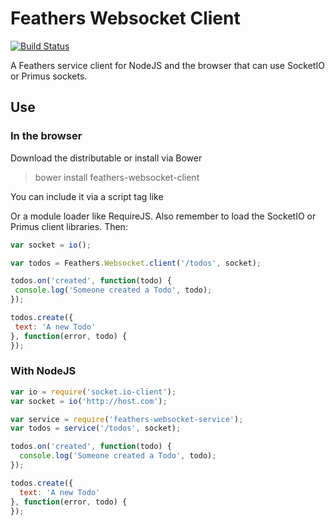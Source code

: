 # Feathers Websocket Client

[![Build Status](https://travis-ci.org/feathersjs/feathers-passport.png?branch=master)](https://travis-ci.org/feathersjs/feathers-websocket-client)

A Feathers service client for NodeJS and the browser that can use SocketIO or Primus sockets.

## Use

### In the browser

Download the distributable or install via Bower

> bower install feathers-websocket-client

You can include it via a script tag like

  <script src="bower_components/feathers-websocket-client/dist/client.js" type="text/javascript"></script>
  
Or a module loader like RequireJS. Also remember to load the SocketIO or Primus client libraries. Then:

```js
var socket = io();

var todos = Feathers.Websocket.client('/todos', socket);

todos.on('created', function(todo) {
 console.log('Someone created a Todo', todo);
});

todos.create({
 text: 'A new Todo'
}, function(error, todo) {
});
```

### With NodeJS

```js
var io = require('socket.io-client');
var socket = io('http://host.com');

var service = require('feathers-websocket-service');
var todos = service('/todos', socket);

todos.on('created', function(todo) {
  console.log('Someone created a Todo', todo);
});

todos.create({
  text: 'A new Todo'
}, function(error, todo) {
});
```
